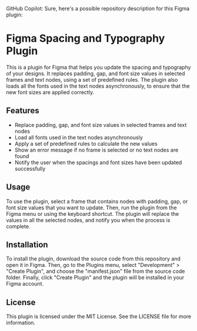GitHub Copilot: Sure, here's a possible repository description for this Figma plugin:

# Figma Spacing and Typography Plugin

This is a plugin for Figma that helps you update the spacing and typography of your designs. It replaces padding, gap, and font size values in selected frames and text nodes, using a set of predefined rules. The plugin also loads all the fonts used in the text nodes asynchronously, to ensure that the new font sizes are applied correctly.

## Features

- Replace padding, gap, and font size values in selected frames and text nodes
- Load all fonts used in the text nodes asynchronously
- Apply a set of predefined rules to calculate the new values
- Show an error message if no frame is selected or no text nodes are found
- Notify the user when the spacings and font sizes have been updated successfully

## Usage

To use the plugin, select a frame that contains nodes with padding, gap, or font size values that you want to update. Then, run the plugin from the Figma menu or using the keyboard shortcut. The plugin will replace the values in all the selected nodes, and notify you when the process is complete.

## Installation

To install the plugin, download the source code from this repository and open it in Figma. Then, go to the Plugins menu, select "Development" > "Create Plugin", and choose the "manifest.json" file from the source code folder. Finally, click "Create Plugin" and the plugin will be installed in your Figma account.

## License

This plugin is licensed under the MIT License. See the LICENSE file for more information.

